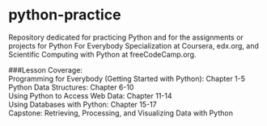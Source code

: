 # python-practice

Repository dedicated for practicing Python and for the assignments or projects for Python For Everybody Specialization at Coursera, edx.org, and Scientific Computing with Python at freeCodeCamp.org.

###Lesson Coverage:<br />
    Programming for Everybody (Getting Started with Python): Chapter 1-5 <br />
    Python Data Structures: Chapter 6-10 <br />
    Using Python to Access Web Data: Chapter 11-14 <br />
    Using Databases with Python: Chapter 15-17 <br />
    Capstone: Retrieving, Processing, and Visualizing Data with Python